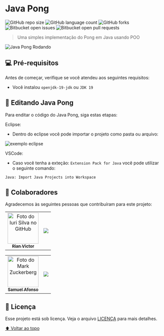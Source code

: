 # Java Pong

![GitHub repo size](https://img.shields.io/github/repo-size/JuraiAndou/Java_Pong?style=for-the-badge)
![GitHub language count](https://img.shields.io/github/languages/count/JuraiAndou/Java_Pong?style=for-the-badge)
![GitHub forks](https://img.shields.io/github/forks/JuraiAndou/Java_Pong?style=for-the-badge)
![Bitbucket open issues](https://img.shields.io/bitbucket/issues/JuraiAndou/Java_Pong?style=for-the-badge)
![Bitbucket open pull requests](https://img.shields.io/bitbucket/pr-raw/JuraiAndou/Java_Pong?style=for-the-badge)

> Uma simples implementação do Pong em Java usando POO


<img src="https://i.imgur.com/TeCEbnF.png" alt="Java Pong Rodando">

## 💻 Pré-requisitos

Antes de começar, verifique se você atendeu aos seguintes requisitos:
<!---Estes são apenas requisitos de exemplo. Adicionar, duplicar ou remover conforme necessário--->
* Você instalou `openjdk-19-jdk` ou `JDK 19`

## 🚀 Editando Java Pong

Para enditar o código do Java Pong, siga estas etapas:

Eclipse:
* Dentro do eclipse você pode importar o projeto como pasta ou arquivo:

<img src="https://i.imgur.com/1YUmnT7.png" alt="exemplo eclipse">

VSCode:
* Caso você tenha a exteção: `Extension Pack for Java` você pode utilizar o seguinte comando:
```
Java: Import Java Projects into Workspace
```

## 🤝 Colaboradores

Agradecemos às seguintes pessoas que contribuíram para este projeto:



<table cellspacing="0" cellpadding="0">
  <tr>
    <td align="center">
        <a href="https://github.com/RVctorDev">
            <img src="https://nypost.com/wp-content/uploads/sites/2/2022/07/elon-musk-shirtless-mykonos-05.jpg" width="100px;" alt="Foto do Iuri Silva no GitHub"/><br>
            <sub>
                <b>Rian Victor</b>
            </sub>
        </a>
    </td>
    <td align="center">
        <a href="https://github.com/RVctorDev">
            <img align="center" src="https://github-readme-stats.vercel.app/api?username=rvctordev&show_icons=true&theme=dark" />
        </a>
    </td>
  </tr>
</table>
<table cellspacing="0" cellpadding="0">
  <tr>
    <td align="center">
        <a href="https://github.com/JuraiAndou">
            <img src="https://s2.glbimg.com/FUcw2usZfSTL6yCCGj3L3v3SpJ8=/smart/e.glbimg.com/og/ed/f/original/2019/04/25/zuckerberg_podcast.jpg" width="100px;" alt="Foto do Mark Zuckerberg"/><br>
            <sub>
                <b>Samuel Afonso</b>
            </sub>
        </a>
    </td>
    <td align="center">
        <a href="https://github.com/JuraiAndou">
            <img align="center" src="https://github-readme-stats.vercel.app/api/top-langs/?username=juraiandou&hide=html&layout=compact&theme=dark" />
        </a>
    </td>
  </tr>
</table>


## 📝 Licença

Esse projeto está sob licença. Veja o arquivo [LICENÇA](LICENSE) para mais detalhes.

[⬆ Voltar ao topo](#Java_Pong)<br>